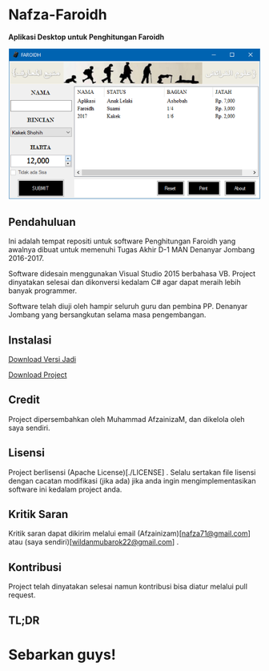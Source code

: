 # Nafza-Faroidh

**Aplikasi Desktop untuk Penghitungan Faroidh**

![Screenshot](/Info/Screenshot.png)

## Pendahuluan

Ini adalah tempat repositi untuk software Penghitungan Faroidh yang awalnya dibuat untuk memenuhi Tugas Akhir D-1 MAN Denanyar Jombang 2016-2017.

Software didesain menggunakan Visual Studio 2015 berbahasa VB. Project dinyatakan selesai dan dikonversi kedalam C# agar dapat meraih lebih banyak programmer.

Software telah diuji oleh hampir seluruh guru dan pembina PP. Denanyar Jombang yang bersangkutan selama masa pengembangan.

## Instalasi

[Download Versi Jadi](Info/Kalkulasi%20Faroidh%20-%20Setup.exe)

[Download Project](https://github.com/WelloSoft/Nafza-Faroidh/archive/master.zip)

## Credit

Project dipersembahkan oleh Muhammad AfzainizaM, dan dikelola oleh saya sendiri.

## Lisensi

Project berlisensi (Apache License)[./LICENSE] . Selalu sertakan file lisensi dengan cacatan modifikasi (jika ada) jika anda ingin mengimplementasikan software ini kedalam project anda.

## Kritik Saran

Kritik saran dapat dikirim melalui email (Afzainizam)[nafza71@gmail.com] atau (saya sendiri)[wildanmubarok22@gmail.com] .

## Kontribusi

Project telah dinyatakan selesai namun kontribusi bisa diatur melalui pull request.

## TL;DR

# Sebarkan guys!
